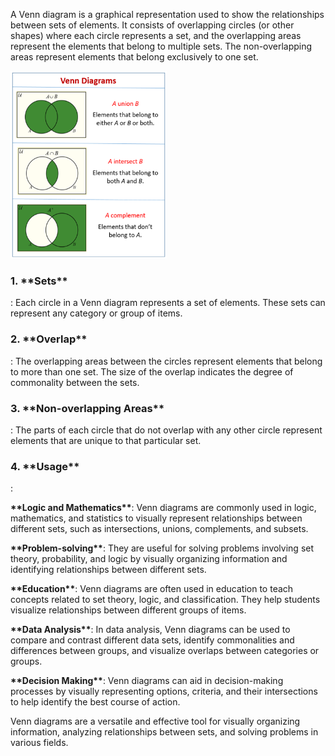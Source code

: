  
<p>A Venn diagram is a graphical representation used to show the relationships between sets of elements. It consists of overlapping circles (or other shapes) where each circle represents a set, and the overlapping areas represent the elements that belong to multiple sets. The non-overlapping areas represent elements that belong exclusively to one set.<p>
<img src="image.png" alt="???" width="250" height="300"> 

<h3>1. **Sets**</h3><p>: Each circle in a Venn diagram represents a set of elements. These sets can represent any category or group of items.</p>

<h3>2. **Overlap**</h3><p>: The overlapping areas between the circles represent elements that belong to more than one set. The size of the overlap indicates the degree of commonality between the sets.</p>

<h3>3. **Non-overlapping Areas**</h3><p>: The parts of each circle that do not overlap with any other circle represent elements that are unique to that particular set.</p>

<h3>4. **Usage**</h3><p>:</p>
   <p><b>**Logic and Mathematics**</b>: Venn diagrams are commonly used in logic, mathematics, and statistics to visually represent relationships between different sets, such as intersections, unions, complements, and subsets.</p>
  <p><b>**Problem-solving**</b>: They are useful for solving problems involving set theory, probability, and logic by visually organizing information and identifying relationships between different sets.</p>
  <p><b>**Education**</b>: Venn diagrams are often used in education to teach concepts related to set theory, logic, and classification. They help students visualize relationships between different groups of items.</p>
  <p><b>**Data Analysis**</b>: In data analysis, Venn diagrams can be used to compare and contrast different data sets, identify commonalities and differences between groups, and visualize overlaps between categories or groups.</p>
  <p><b>**Decision Making**</b>: Venn diagrams can aid in decision-making processes by visually representing options, criteria, and their intersections to help identify the best course of action.</p>

<p>Venn diagrams are a versatile and effective tool for visually organizing information, analyzing relationships between sets, and solving problems in various fields.<p>

